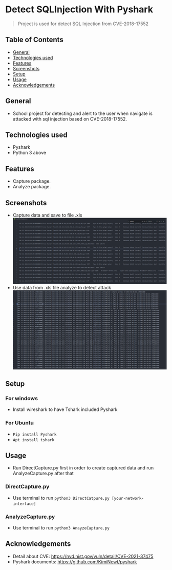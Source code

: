 # Detect SQLInjection With Pyshark

> Project is used for detect SQL Injection from CVE-2018-17552

## Table of Contents

- [General](#general)
- [Technologies used](#Technologies-used)
- [Features](#features)
- [Screenshots](#Screenshots)
- [Setup](#setup)
- [Usage](#usage)
- [Acknowledgements](#Acknowledgements)

## General

- School project for detecting and alert to the user when navigate is attacked with sql injection based on CVE-2018-17552.

## Technologies used

- Pyshark
- Python 3 above

## Features

- Capture package.
- Analyze package.

## Screenshots

- Capture data and save to file .xls
  ![Capture](./screenshot/save.png)
- Use data from .xls file analyze to detect attack ![Analyze](./screenshot/analyze.png)

## Setup

### For windows

- Install wireshark to have Tshark included Pyshark

### For Ubuntu

- `Pip install Pyshark`
- `Apt install tshark`

## Usage

- Run DirectCapture<!--text-->.py first in order to create captured data and run AnalyzeCapture<!--text-->.py after that

### DirectCapture<!--text-->.py

- Use terminal to run `python3 DirectCatpure.py [your-network-interface]`

### AnalyzeCapture<!--text-->.py

- Use terminal to run `python3 AnayzeCapture.py`

## Acknowledgements

- Detail about CVE: https://nvd.nist.gov/vuln/detail/CVE-2021-37475
- Pyshark documents: https://github.com/KimiNewt/pyshark
